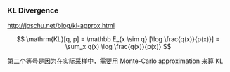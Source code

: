

### KL Divergence

http://joschu.net/blog/kl-approx.html


$$
\mathrm{KL}[q, p] = \mathbb E_{x \sim q} [\log \frac{q(x)}{p(x)}] = \sum_x q(x) \log \frac{q(x)}{p(x)}
$$

第二个等号是因为在实际采样中，需要用 Monte-Carlo approximation 来算 KL 





